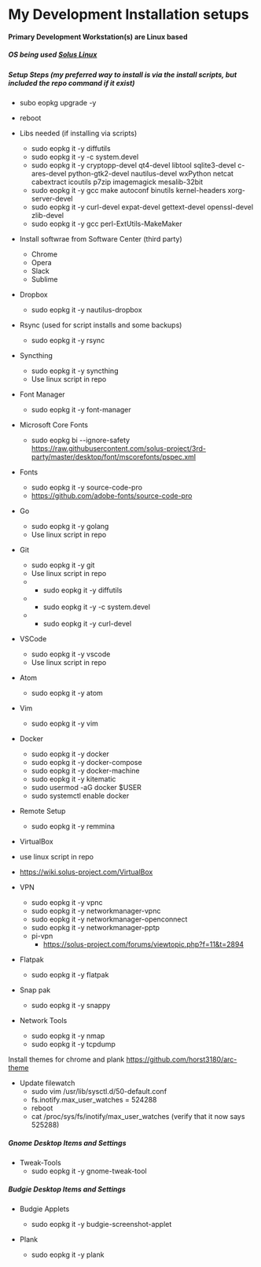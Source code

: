 # My Development Installation setups

#### Primary Development Workstation(s) are Linux based
##### OS being used [Solus Linux](https://solus-project.com/)

##### Setup Steps (my preferred way to install is via the install scripts, but included the repo command if it exist)

* subo eopkg upgrade -y
* reboot

* Libs needed (if installing via scripts)
  * sudo eopkg it -y diffutils
  * sudo eopkg it -y -c system.devel 
  * sudo eopkg it -y cryptopp-devel qt4-devel libtool sqlite3-devel c-ares-devel python-gtk2-devel nautilus-devel wxPython netcat cabextract icoutils p7zip imagemagick mesalib-32bit
  * sudo eopkg it -y gcc make autoconf binutils kernel-headers xorg-server-devel
  * sudo eopkg it -y curl-devel expat-devel gettext-devel openssl-devel zlib-devel
  * sudo eopkg it -y gcc perl-ExtUtils-MakeMaker
  
* Install softwrae from Software Center (third party)
  * Chrome 
  * Opera 
  * Slack
  * Sublime

* Dropbox
  * sudo eopkg it -y nautilus-dropbox
  
* Rsync (used for script installs and some backups)
  * sudo eopkg it -y rsync
  
* Syncthing
  * sudo eopkg it -y syncthing
  * Use linux script in repo  
 
* Font Manager
  * sudo eopkg it -y font-manager
  
* Microsoft Core Fonts
  * sudo eopkg bi --ignore-safety https://raw.githubusercontent.com/solus-project/3rd-party/master/desktop/font/mscorefonts/pspec.xml
  
* Fonts
  * sudo eopkg it -y source-code-pro
  * https://github.com/adobe-fonts/source-code-pro

* Go
  * sudo eopkg it -y golang
  * Use linux script in repo
  
* Git
  * sudo eopkg it -y git
  * Use linux script in repo
  * * sudo eopkg it -y diffutils
  * * sudo eopkg it -y -c system.devel 
  * * sudo eopkg it -y curl-devel

* VSCode
  * sudo eopkg it -y vscode
  * Use linux script in repo

* Atom
  * sudo eopkg it -y atom

* Vim
  * sudo eopkg it -y vim

* Docker
  * sudo eopkg it -y docker
  * sudo eopkg it -y docker-compose
  * sudo eopkg it -y docker-machine
  * sudo eopkg it -y kitematic
  * sudo usermod -aG docker $USER
  * sudo systemctl enable docker
  
* Remote Setup
  * sudo eopkg it -y remmina

* VirtualBox
* use linux script in repo
* https://wiki.solus-project.com/VirtualBox

* VPN
  *  sudo eopkg it -y vpnc
  *  sudo eopkg it -y networkmanager-vpnc
  *  sudo eopkg it -y networkmanager-openconnect
  *  sudo eopkg it -y networkmanager-pptp
  *  pi-vpn
     * https://solus-project.com/forums/viewtopic.php?f=11&t=2894

* Flatpak
  * sudo eopkg it -y flatpak
  
* Snap pak
  * sudo eopkg it -y snappy

* Network Tools
  *   sudo eopkg it -y nmap
  *   sudo eopkg it -y tcpdump

Install themes for chrome and plank
https://github.com/horst3180/arc-theme

* Update filewatch
  * sudo vim /usr/lib/sysctl.d/50-default.conf
  * fs.inotify.max_user_watches = 524288 
  * reboot
  * cat /proc/sys/fs/inotify/max_user_watches (verify that it now says 525288)

##### Gnome Desktop Items and Settings
* Tweak-Tools
  * sudo eopkg it -y gnome-tweak-tool

##### Budgie Desktop Items and Settings
* Budgie Applets
  * sudo eopkg it -y budgie-screenshot-applet
  
* Plank
  * sudo eopkg it -y plank
  
